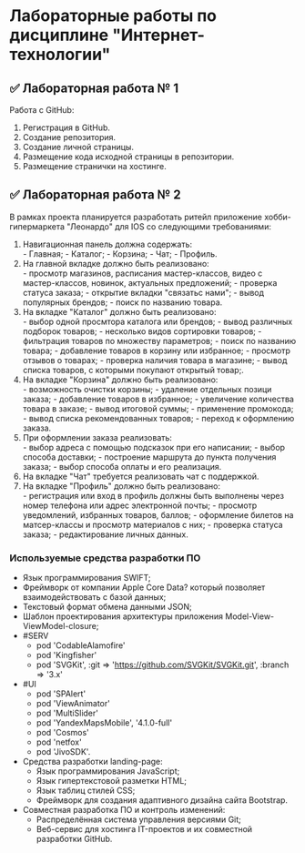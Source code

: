 # Лабораторные работы по дисциплине "Интернет-технологии"

## ✅ Лабораторная работа № 1

Работа с GitHub:

<ol>
<li>Регистрация в GitHub.</li>
<li>Создание репозитория.</li>
<li>Создание личной страницы.</li>
<li>Размещение кода исходной страницы в репозитории.</li>
<li>Размещение странички на хостинге.</li>
</ol>

## ✅ Лабораторная работа № 2

В рамках проекта планируется разработать ритейл приложение хобби-гипермаркета "Леонардо" для IOS со следующими требованиями:

<ol>
<li>Навигационная панель должна содержать:</li>
- Главная;
- Каталог;
- Корзина;
- Чат;
- Профиль.
<li>На главной вкладке должно быть реализовано:</li>
- просмотр магазинов, расписания мастер-классов, видео с мастер-классов, новинок, актуальных предложений;
- проверка статуса заказа;
- открытие вкладки "связатьс нами";
- вывод популярных брендов;
- поиск по названию товара.
<li>На вкладке "Каталог" должно быть реализовано:</li>
- выбор одной просмтора каталога или брендов;
- вывод различных подборок товаров;
- несколько видов сортировки товаров;
- фильтрация товаров по множеству параметров;
- поиск по названию товара;
- добавление товаров в корзину или избранное;
- просмотр отзывов о товарах;
- проверка наличия товара в магазине;
- вывод списка товаров, с которыми покупают открытый товар;.
<li>На вкладке "Корзина" должно быть реализовано:</li>
- возможность очистки корзины;
- удаление отдельных позици заказа;
- добавление товаров в избранное;
- увеличение количества товара в заказе;
- вывод итоговой суммы;
- применение промокода;
- вывод списка рекомендованных товаров;
- переход к оформлению заказа.
<li>При оформлении заказа реализовать:</li>
- выбор адреса с помощью подсказок при его написании;
- выбор способа доставки;
- построение маршрута до пункта получения заказа;
- выбор способа оплаты и его реализация.
<li>На вкладке "Чат" требуется реализовать чат с поддержкой.</li>
<li>На вкладке "Профиль" должно быть реализовано:</li>
- регистрация или вход в профиль должны быть выполнены через номер телефона или адрес электронной почты;
- просмотр уведомлений, избранных товаров, баллов;
- оформление билетов на матсер-классы и просмотр материалов с них;
- проверка статуса заказа;
- редактирование личных данных.
</ol>

### Используемые средства разработки ПО

- Язык программирования SWIFT;
- Фреймворк от компании Apple Core Data? который позволяет взаимодействовать с базой данных;
- Текстовый формат обмена данными JSON;
- Шаблон проектирования архитектуры приложения Model-View-ViewModel-closure;
- #SERV
    - pod 'CodableAlamofire'
    - pod 'Kingfisher'
    - pod 'SVGKit', :git => 'https://github.com/SVGKit/SVGKit.git', :branch => '3.x'
- #UI
    - pod 'SPAlert'
    - pod 'ViewAnimator'
    - pod 'MultiSlider'
    - pod 'YandexMapsMobile', '4.1.0-full'
    - pod 'Cosmos'
    - pod 'netfox'
    - pod 'JivoSDK'.
- Средства разработки landing-page:
    - Язык программирования JavaScript;
    - Язык гипертекстовой разметки HTML;
    - Язык таблиц стилей CSS;
    - Фреймворк для создания адаптивного дизайна сайта Bootstrap.
- Совместная разработка ПО и контроль изменений:
    - Распределённая система управления версиями Git;
    - Веб-сервис для хостинга IT-проектов и их совместной разработки GitHub.
